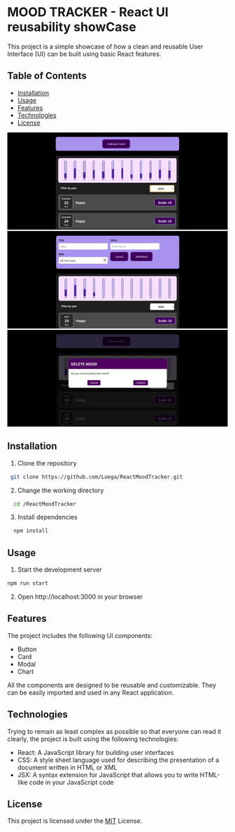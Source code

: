 # MOOD TRACKER - React UI reusability showCase

This project is a simple showcase of how a clean and reusable User Interface (UI) can be built using basic React features.

## Table of Contents

- [Installation](#installation)
- [Usage](#usage)
- [Features](#features)
- [Technologies](#technologies)
- [License](#license)

![My Image](screenshot/screenshot1.png)
![My Image](screenshot/screenshot2.png)
![My Image](screenshot/screenshot3.png)

## Installation

1.  Clone the repository

```bash
 git clone https://github.com/Luega/ReactMoodTracker.git
```

2. Change the working directory

```bash
  cd /ReactMoodTracker
```

3. Install dependencies

```bash
  npm install
```

## Usage

1. Start the development server

```bash
npm run start
```

2. Open http://localhost:3000 in your browser

## Features

The project includes the following UI components:

- Button
- Card
- Modal
- Chart

All the components are designed to be reusable and customizable. They can be easily imported and used in any React application.

## Technologies

Trying to remain as least complex as possible so that everyone can read it clearly, the project is built using the following technologies:

- React: A JavaScript library for building user interfaces
- CSS: A style sheet language used for describing the presentation of a document written in HTML or XML
- JSX: A syntax extension for JavaScript that allows you to write HTML-like code in your JavaScript code

## License

This project is licensed under the [MIT](https://choosealicense.com/licenses/mit/) License.
